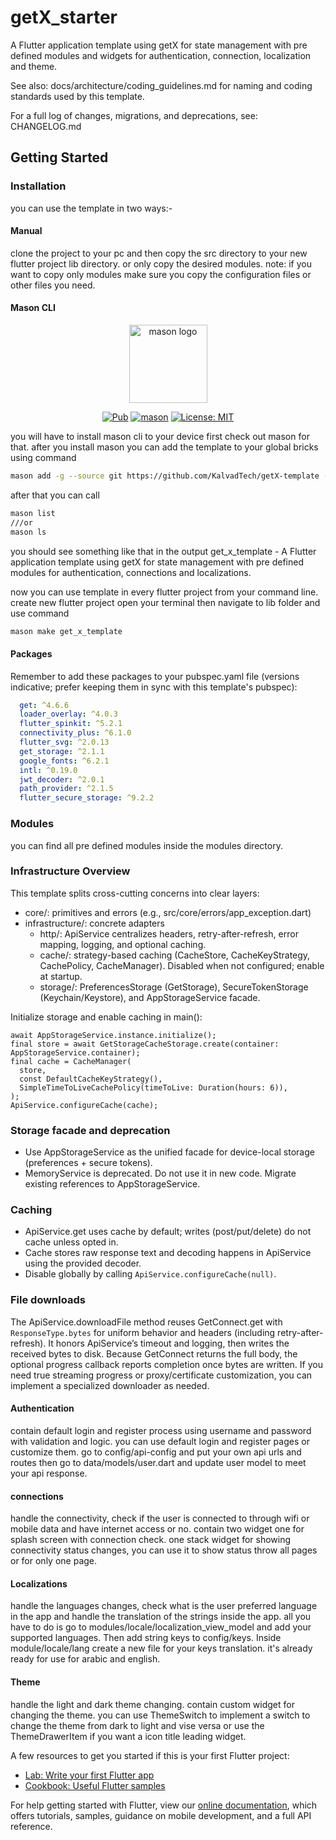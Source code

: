# getX_starter

A Flutter application template using getX for state management with pre defined modules and widgets for authentication, connection, localization and theme.

See also: docs/architecture/coding_guidelines.md for naming and coding standards used by this template.

For a full log of changes, migrations, and deprecations, see: CHANGELOG.md


## Getting Started

### Installation
you can use the template in two ways:-

#### Manual
clone the project to your pc and then copy the src directory to your new flutter project lib directory. or only copy the desired modules.
note: if you want to copy only modules make sure you copy the configuration files or other files you need.

#### Mason CLI
<p align="center">
<img src="https://raw.githubusercontent.com/felangel/mason/master/assets/mason_full.png" height="125" alt="mason logo" />
</p>

<p align="center">
<a href="https://pub.dev/packages/mason"><img src="https://img.shields.io/pub/v/mason.svg" alt="Pub"></a>
<a href="https://github.com/felangel/mason/actions"><img src="https://github.com/felangel/mason/workflows/mason/badge.svg" alt="mason"></a>
<a href="https://opensource.org/licenses/MIT"><img src="https://img.shields.io/badge/license-MIT-purple.svg" alt="License: MIT"></a>
</p>

you will have to install mason cli to your device first check out mason for that.
after you install mason you can add the template to your global bricks using command

```sh
mason add -g --source git https://github.com/KalvadTech/getX-template --path lib/mason/bricks/get_x_template
```

after that you can call 

```sh
mason list
///or
mason ls

```
you should see something like that in the output
get_x_template - A Flutter application template using getX for state management with pre defined modules for authentication, connections and localizations.


now you can use template in every flutter project from your command line. create new flutter project open your terminal then navigate to lib folder and use command

```sh
mason make get_x_template
```

#### Packages
Remember to add these packages to your pubspec.yaml file (versions indicative; prefer keeping them in sync with this template's pubspec):

```yaml
  get: ^4.6.6
  loader_overlay: ^4.0.3
  flutter_spinkit: ^5.2.1
  connectivity_plus: ^6.1.0
  flutter_svg: ^2.0.13
  get_storage: ^2.1.1
  google_fonts: ^6.2.1
  intl: ^0.19.0
  jwt_decoder: ^2.0.1
  path_provider: ^2.1.5
  flutter_secure_storage: ^9.2.2
```





### Modules
you can find all pre defined modules inside the modules directory.

### Infrastructure Overview
This template splits cross-cutting concerns into clear layers:
- core/: primitives and errors (e.g., src/core/errors/app_exception.dart)
- infrastructure/: concrete adapters
  - http/: ApiService centralizes headers, retry-after-refresh, error mapping, logging, and optional caching.
  - cache/: strategy-based caching (CacheStore, CacheKeyStrategy, CachePolicy, CacheManager). Disabled when not configured; enable at startup.
  - storage/: PreferencesStorage (GetStorage), SecureTokenStorage (Keychain/Keystore), and AppStorageService facade.

Initialize storage and enable caching in main():
```
await AppStorageService.instance.initialize();
final store = await GetStorageCacheStorage.create(container: AppStorageService.container);
final cache = CacheManager(
  store,
  const DefaultCacheKeyStrategy(),
  SimpleTimeToLiveCachePolicy(timeToLive: Duration(hours: 6)),
);
ApiService.configureCache(cache);
```

### Storage facade and deprecation
- Use AppStorageService as the unified facade for device-local storage (preferences + secure tokens).
- MemoryService is deprecated. Do not use it in new code. Migrate existing references to AppStorageService.

### Caching
- ApiService.get uses cache by default; writes (post/put/delete) do not cache unless opted in.
- Cache stores raw response text and decoding happens in ApiService using the provided decoder.
- Disable globally by calling `ApiService.configureCache(null)`.

### File downloads
The ApiService.downloadFile method reuses GetConnect.get with `ResponseType.bytes` for uniform behavior and headers (including retry-after-refresh). It honors ApiService’s timeout and logging, then writes the received bytes to disk. Because GetConnect returns the full body, the optional progress callback reports completion once bytes are written. If you need true streaming progress or proxy/certificate customization, you can implement a specialized downloader as needed.


#### Authentication
contain default login and register process using username and password with validation and logic. you can use default login and register pages or customize them.
go to config/api-config and put your own api urls and routes then go to data/models/user.dart and update user model to meet your api response.


#### connections
handle the connectivity, check if the user is connected to through wifi or mobile data and have internet access or no. contain two widget one for splash screen with connection check. one stack widget for showing connectivity status changes, you can use it to show status throw all pages or for only one page.


#### Localizations
handle the languages changes, check what is the user preferred language in the app and handle the translation of the strings inside the app. all you have to do is go to modules/locale/localization_view_model and add your supported languages. Then add string keys to config/keys. Inside module/locale/lang create a new file for your keys translation. it's already ready for use for arabic and english.


#### Theme
handle the light and dark theme changing. contain custom widget for changing the theme. you can use ThemeSwitch to implement a switch to change the theme from dark to light and vise versa or use the ThemeDrawerItem if you want a icon title leading widget.




A few resources to get you started if this is your first Flutter project:

- [Lab: Write your first Flutter app](https://flutter.dev/docs/get-started/codelab)
- [Cookbook: Useful Flutter samples](https://flutter.dev/docs/cookbook)

For help getting started with Flutter, view our
[online documentation](https://flutter.dev/docs), which offers tutorials,
samples, guidance on mobile development, and a full API reference.
